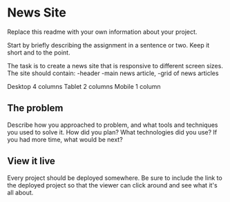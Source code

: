 # News Site

Replace this readme with your own information about your project. 

Start by briefly describing the assignment in a sentence or two. Keep it short and to the point.

The task is to create a news site that is responsive to different screen sizes. 
The site should contain: 
    -header
    -main news article, 
    -grid of news articles

Desktop 4 columns
Tablet 2 columns
Mobile 1 column

## The problem

Describe how you approached to problem, and what tools and techniques you used to solve it. How did you plan? What technologies did you use? If you had more time, what would be next?

## View it live
Every project should be deployed somewhere. Be sure to include the link to the deployed project so that the viewer can click around and see what it's all about.
